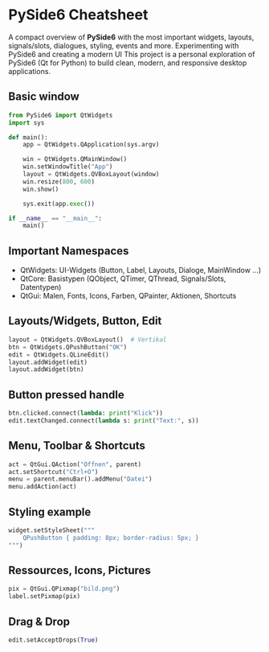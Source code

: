 # PySide6 Cheatsheet

A compact overview of **PySide6** with the most important widgets, layouts, signals/slots, dialogues, styling, events and more. Experimenting with PySide6 and creating a modern UI This project is a personal exploration of PySide6 (Qt for Python) to build clean, modern, and responsive desktop applications.

## Basic window
```python
from PySide6 import QtWidgets
import sys

def main():
    app = QtWidgets.QApplication(sys.argv)

    win = QtWidgets.QMainWindow()
    win.setWindowTitle("App")
    layout = QtWidgets.QVBoxLayout(window)
    win.resize(800, 600)
    win.show()

    sys.exit(app.exec())

if __name__ == "__main__":
    main()
```

## Important Namespaces
* QtWidgets: UI-Widgets (Button, Label, Layouts, Dialoge, MainWindow …)
* QtCore: Basistypen (QObject, QTimer, QThread, Signals/Slots, Datentypen)
* QtGui: Malen, Fonts, Icons, Farben, QPainter, Aktionen, Shortcuts

## Layouts/Widgets, Button, Edit
```python
layout = QtWidgets.QVBoxLayout()  # Vertikal
btn = QtWidgets.QPushButton("OK")
edit = QtWidgets.QLineEdit()
layout.addWidget(edit)
layout.addWidget(btn)
```

## Button pressed handle
```python
btn.clicked.connect(lambda: print("Klick"))
edit.textChanged.connect(lambda s: print("Text:", s))
```

## Menu, Toolbar & Shortcuts
```python
act = QtGui.QAction("Öffnen", parent)
act.setShortcut("Ctrl+O")
menu = parent.menuBar().addMenu("Datei")
menu.addAction(act)
```

## Styling example
```python
widget.setStyleSheet("""
    QPushButton { padding: 8px; border-radius: 5px; }
""")
```

## Ressources, Icons, Pictures
```python
pix = QtGui.QPixmap("bild.png")
label.setPixmap(pix)
```

## Drag & Drop
```python
edit.setAcceptDrops(True)
```